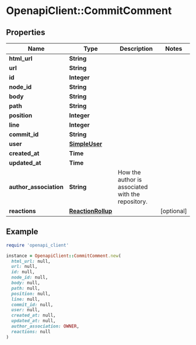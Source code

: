 # OpenapiClient::CommitComment

## Properties

| Name | Type | Description | Notes |
| ---- | ---- | ----------- | ----- |
| **html_url** | **String** |  |  |
| **url** | **String** |  |  |
| **id** | **Integer** |  |  |
| **node_id** | **String** |  |  |
| **body** | **String** |  |  |
| **path** | **String** |  |  |
| **position** | **Integer** |  |  |
| **line** | **Integer** |  |  |
| **commit_id** | **String** |  |  |
| **user** | [**SimpleUser**](SimpleUser.md) |  |  |
| **created_at** | **Time** |  |  |
| **updated_at** | **Time** |  |  |
| **author_association** | **String** | How the author is associated with the repository. |  |
| **reactions** | [**ReactionRollup**](ReactionRollup.md) |  | [optional] |

## Example

```ruby
require 'openapi_client'

instance = OpenapiClient::CommitComment.new(
  html_url: null,
  url: null,
  id: null,
  node_id: null,
  body: null,
  path: null,
  position: null,
  line: null,
  commit_id: null,
  user: null,
  created_at: null,
  updated_at: null,
  author_association: OWNER,
  reactions: null
)
```

